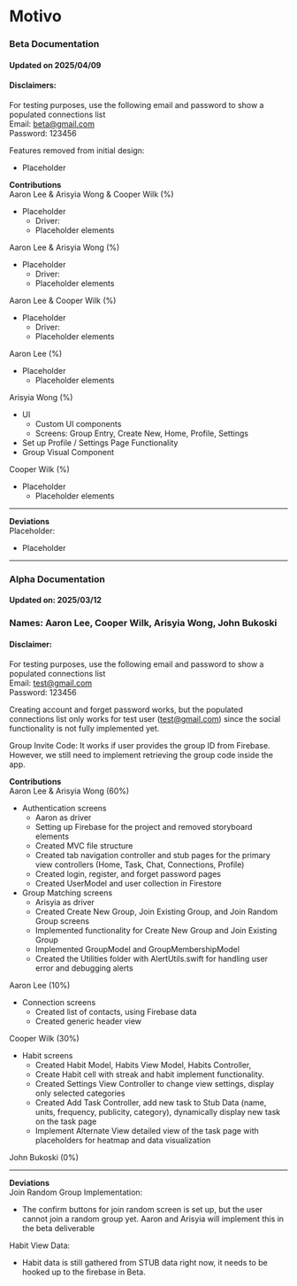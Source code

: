 # Motivo

### Beta Documentation
#### Updated on 2025/04/09
#### Disclaimers:  
For testing purposes, use the following email and password to show a populated connections list  
Email: beta@gmail.com  
Password: 123456

Features removed from initial design:
- Placeholder


**Contributions**  
Aaron Lee & Arisyia Wong & Cooper Wilk (%)
- Placeholder
    - Driver: 
    - Placeholder elements

Aaron Lee & Arisyia Wong (%)
- Placeholder
    - Driver: 
    - Placeholder elements

Aaron Lee & Cooper Wilk (%)
- Placeholder
    - Driver: 
    - Placeholder elements

Aaron Lee (%)
- Placeholder
    - Placeholder elements

Arisyia Wong (%)
- UI
    - Custom UI components
    - Screens: Group Entry, Create New, Home, Profile, Settings
- Set up Profile / Settings Page Functionality
- Group Visual Component

Cooper Wilk (%)
- Placeholder
    - Placeholder elements


- - -
**Deviations**  
Placeholder:
- Placeholder


- - -
### Alpha Documentation
#### Updated on: 2025/03/12
### Names: Aaron Lee, Cooper Wilk, Arisyia Wong, John Bukoski

#### Disclaimer:  
For testing purposes, use the following email and password to show a populated connections list  
Email: test@gmail.com  
Password: 123456  

Creating account and forget password works, but the populated connections list only works for test user (test@gmail.com) since the social functionality is not fully implemented yet.

Group Invite Code: It works if user provides the group ID from Firebase. However, we still need to implement retrieving the group code inside the app.


**Contributions**  
Aaron Lee & Arisyia Wong (60%)
- Authentication screens
    - Aaron as driver
    - Setting up Firebase for the project and removed storyboard elements
    - Created MVC file structure
    - Created tab navigation controller and stub pages for the primary view controllers (Home, Task, Chat, Connections, Profile)
    - Created login, register, and forget password pages
    - Created UserModel and user collection in Firestore
- Group Matching screens
    - Arisyia as driver
    - Created Create New Group, Join Existing Group, and Join Random Group screens
    - Implemented functionality for Create New Group and Join Existing Group
    - Implemented GroupModel and GroupMembershipModel
    - Created the Utilities folder with AlertUtils.swift for handling user error and debugging alerts

Aaron Lee (10%)
- Connection screens
    - Created list of contacts, using Firebase data
    - Created generic header view
 
Cooper Wilk (30%)
- Habit screens
    - Created Habit Model, Habits View Model, Habits Controller,
    - Create Habit cell with streak and habit implement functionality.
    - Created Settings View Controller to change view settings, display only selected categories
    - Created Add Task Controller, add new task to Stub Data (name, units, frequency, publicity, category), dynamically display new task on the task page
    - Implement Alternate View detailed view of the task page with placeholders for heatmap and data visualization
  
John Bukoski (0%)


- - -
**Deviations**  
Join Random Group Implementation:
- The confirm buttons for join random screen is set up, but the user cannot join a random group yet. Aaron and Arisyia will implement this in the beta deliverable

Habit View Data:
- Habit data is still gathered from STUB data right now, it needs to be hooked up to the firebase in Beta.


